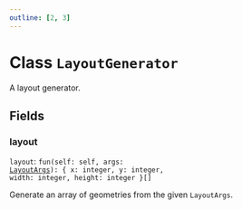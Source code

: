 ```yaml
---
outline: [2, 3]
---
```


# Class `LayoutGenerator`


A layout generator.

## Fields

### layout

`layout`: <code>fun(self: self, args: <a href="/classes/LayoutArgs">LayoutArgs</a>): { x: integer, y: integer, width: integer, height: integer }[]</code>

Generate an array of geometries from the given `LayoutArgs`.


